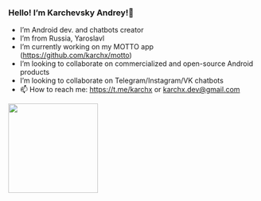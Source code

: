 ### Hello! I’m Karchevsky Andrey!👋

- I’m Android dev. and chatbots creator
- I’m from Russia, Yaroslavl
- I’m currently working on my MOTTO app (https://github.com/karchx/motto)
- I’m looking to collaborate on commercialized and open-source Android products
- I’m looking to collaborate on Telegram/Instagram/VK chatbots
- 📫 How to reach me: https://t.me/karchx or karchx.dev@gmail.com

<a href="https://github.com/karchx"><img src="https://github-readme-stats.vercel.app/api?username=karchx&count_private=true" height="180" /></a>
